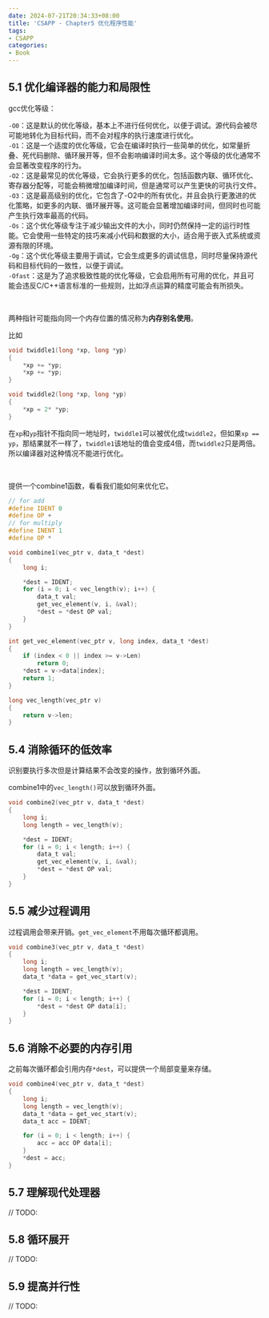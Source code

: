 ```yaml
---
date: 2024-07-21T20:34:33+08:00
title: 'CSAPP - Chapter5 优化程序性能'
tags:
- CSAPP
categories:
- Book
---
```


## 5.1 优化编译器的能力和局限性

gcc优化等级：

`-O0`：这是默认的优化等级，基本上不进行任何优化，以便于调试。源代码会被尽可能地转化为目标代码，而不会对程序的执行速度进行优化。  
`-O1`：这是一个适度的优化等级，它会在编译时执行一些简单的优化，如常量折叠、死代码删除、循环展开等，但不会影响编译时间太多。这个等级的优化通常不会显著改变程序的行为。  
`-O2`：这是最常见的优化等级，它会执行更多的优化，包括函数内联、循环优化、寄存器分配等，可能会稍微增加编译时间，但是通常可以产生更快的可执行文件。  
`-O3`：这是最高级别的优化，它包含了-O2中的所有优化，并且会执行更激进的优化策略，如更多的内联、循环展开等。这可能会显著增加编译时间，但同时也可能产生执行效率最高的代码。  
`-Os`：这个优化等级专注于减少输出文件的大小，同时仍然保持一定的运行时性能。它会使用一些特定的技巧来减小代码和数据的大小，适合用于嵌入式系统或资源有限的环境。  
`-Og`：这个优化等级主要用于调试，它会生成更多的调试信息，同时尽量保持源代码和目标代码的一致性，以便于调试。  
`-Ofast`：这是为了追求极致性能的优化等级，它会启用所有可用的优化，并且可能会违反C/C++语言标准的一些规则，比如浮点运算的精度可能会有所损失。

</br>

两种指针可能指向同一个内存位置的情况称为**内存别名使用**。

比如

```c
void twiddle1(long *xp, long *yp)
{
	*xp += *yp;
	*xp += *yp;
}

void twiddle2(long *xp, long *yp)
{
	*xp = 2* *yp;
}
```

在`xp`和`yp`指针不指向同一地址时，`twiddle1`可以被优化成`twiddle2`，但如果`xp == yp`，那结果就不一样了，`twiddle1`该地址的值会变成4倍，而`twiddle2`只是两倍。所以编译器对这种情况不能进行优化。

</br>

提供一个combine1函数，看看我们能如何来优化它。

```c
// for add
#define IDENT 0
#define OP +
// for multiply
#define INENT 1
#define OP *

void combine1(vec_ptr v, data_t *dest)
{
	long i;

	*dest = IDENT;
	for (i = 0; i < vec_length(v); i++) {
		data_t val;
		get_vec_element(v, i, &val);
		*dest = *dest OP val;
	}
}

int get_vec_element(vec_ptr v, long index, data_t *dest)
{
	if (index < 0 || index >= v->Len)
		return 0;
	*dest = v->data[index];
	return 1;
}

long vec_length(vec_ptr v)
{
	return v->len;
}
```

## 5.4 消除循环的低效率

识别要执行多次但是计算结果不会改变的操作，放到循环外面。

combine1中的`vec_length()`可以放到循环外面。

```c
void combine2(vec_ptr v, data_t *dest)
{
	long i;
	long length = vec_length(v);

	*dest = IDENT;
	for (i = 0; i < length; i++) {
		data_t val;
		get_vec_element(v, i, &val);
		*dest = *dest OP val;
	}
}
```

## 5.5 减少过程调用

过程调用会带来开销。`get_vec_element`不用每次循环都调用。

```c
void combine3(vec_ptr v, data_t *dest)
{
	long i;
	long length = vec_length(v);
	data_t *data = get_vec_start(v);

	*dest = IDENT;
	for (i = 0; i < length; i++) {
		*dest = *dest OP data[i];
	}
}
```

## 5.6 消除不必要的内存引用

之前每次循环都会引用内存`*dest`，可以提供一个局部变量来存储。

```c
void combine4(vec_ptr v, data_t *dest)
{
	long i;
	long length = vec_length(v);
	data_t *data = get_vec_start(v);
	data_t acc = IDENT;

	for (i = 0; i < length; i++) {
		acc = acc OP data[i];
	}
	*dest = acc;
}
```

## 5.7 理解现代处理器

// TODO:

## 5.8 循环展开

// TODO:

## 5.9 提高并行性

// TODO:
